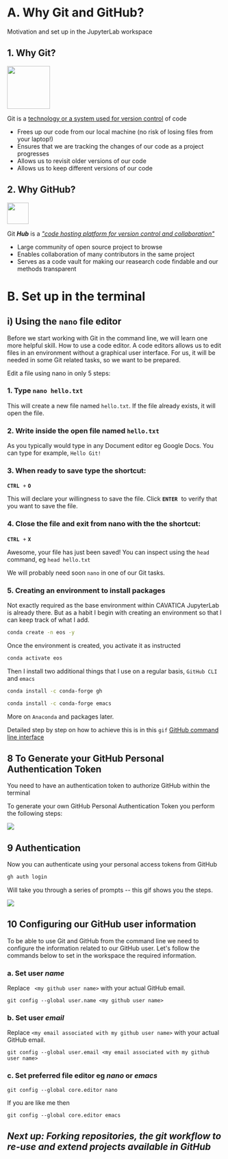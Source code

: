 # A. Why Git and GitHub? 

Motivation and set up in the JupyterLab workspace


## 1. Why Git? 

<img src="https://git-scm.com/images/logos/downloads/Git-Logo-1788C.png"  width="100">

Git is a [technology or a system used for version control](https://git-scm.com/) of code

- Frees up our code from our local machine (no risk of losing files from your laptop!)
- Ensures that we are tracking the changes of our code as a project progresses
- Allows us to revisit older versions of our code
- Allows us to keep different versions of our code

## 2. Why GitHub?

<img src="https://encrypted-tbn0.gstatic.com/images?q=tbn:ANd9GcQGO2P0vFlvhsDbmltsjjIWZMi1dQCduIkuwA&usqp=CAU"  width="50"> 

Git **_Hub_** is a [_"code hosting platform for version control and collaboration"_](https://guides.github.com/activities/hello-world/)

- Large community of open source project to browse
- Enables collaboration of many contributors in the same project
- Serves as a code vault for making our reasearch code findable and our methods transparent


# B. Set up in the terminal


## i) Using the `nano` file editor 

Before we start working with Git in the command line, we will learn one more helpful skill. How to use a code editor. A code editors allows us to edit files in an environment without a graphical user interface. For us, it will be needed in some Git related tasks, so we want to be prepared.

<!-- #region -->
Edit a file using nano in only 5 steps:

### 1. Type **`nano hello.txt`** 

This will create a new file named `hello.txt`. If the file already exists, it will open the file.


### 2. Write inside the open file named `hello.txt` 
As you typically would type in any Document editor eg Google Docs. You can type for example, `Hello Git!`

### 3. When ready to save type the shortcut:

<kbd> **`CTRL`**  </kbd> `+`  <kbd> **`O`** </kbd>

This will declare your willingness to save the file. Click <kbd> **`ENTER`**  </kbd> to verify that you want to save the file.

### 4. Close the file and exit from nano with the the shortcut:
<kbd> **`CTRL`**  </kbd> `+`  <kbd> **`X`** </kbd>

Awesome, your file has just been saved! You can inspect using the `head` command, eg `head hello.txt`

We will probably need soon `nano` in one of our Git tasks.

### 5. Creating an environment to install packages

Not exactly required as the base environment within CAVATICA JupyterLab is already there.
But as a habit I begin with creating an environment so that I can keep track of what I add.

```bash
conda create -n eos -y
```

Once the environment is created, you activate it as instructed

```bash
conda activate eos
```

Then I install two additional things that I use on a regular basis, `GitHub CLI` and `emacs`

```bash
conda install -c conda-forge gh
```

```bash
conda install -c conda-forge emacs
```

More on `Anaconda` and packages later.

Detailed step by step on how to achieve this is in this `gif`
[GitHub command line interface](https://github.com/NIH-NICHD/Elements-of-Style-Workflow-Creation-Maintenance/blob/main/assets/CondaEnvCreateEOSAndCondaInstallGitHubCLI.gif)

## 8 To Generate your GitHub Personal Authentication Token

You need to have an authentication token to authorize GitHub within the terminal

To generate your own GitHub Personal Authentication Token you perform the following steps:

<img src="https://github.com/NIH-NICHD/Elements-of-Style-Workflow-Creation-Maintenance/blob/main/assets/GeneratingGitHubPersonalAccessTokens.gif">

## 9 Authentication

Now you can authenticate using your personal access tokens from GitHub

```bash
gh auth login
```

Will take you through a series of prompts -- this gif shows you the steps.

<img src="https://github.com/NIH-NICHD/Elements-of-Style-Workflow-Creation-Maintenance/blob/main/assets/GitHubAuthLoginFromCommandLine.gif">


## 10 Configuring our GitHub user information

To be able to use Git and GitHub from the command line we need to configure the information related to our GitHub user. Let's follow the commands below to set in the workspace the required information.

<!-- #region -->
### a. Set user _**name**_

Replace ` <my github user name>` with your actual GitHub email.


`git config --global user.name <my github user name>`
<!-- #endregion -->

<!-- #region -->
### b. Set user _**email**_

Replace `<my email associated with my github user name>` with your actual GitHub email.


`git config --global user.email <my email associated with my github user name>`


<!-- #endregion -->

### c. Set preferred file editor eg _**nano**_ or _**emacs**_


`git config --global core.editor nano`

If you are like me then 

`git config --global core.editor emacs`


## _Next up: Forking repositories, the git workflow to re-use and extend projects available in GitHub_
